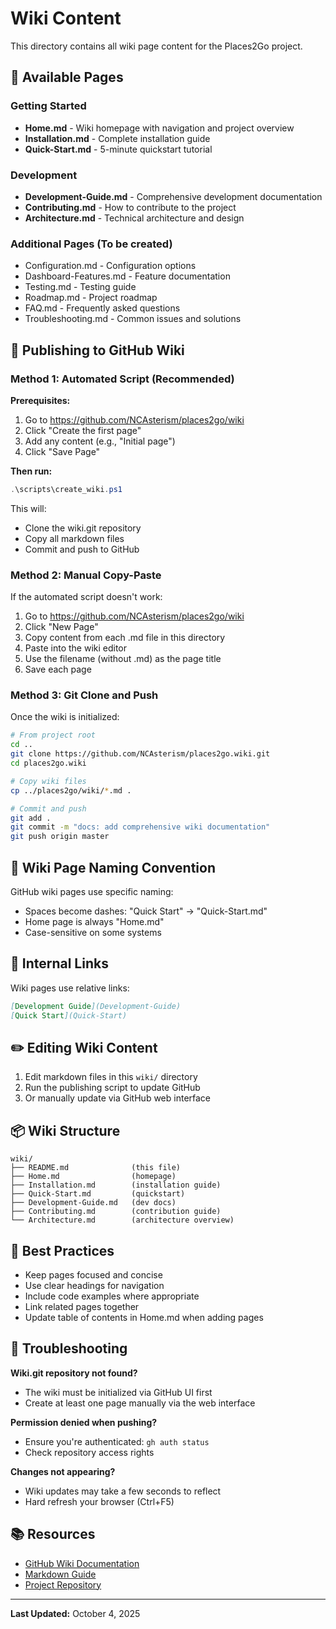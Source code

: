# Wiki Content

This directory contains all wiki page content for the Places2Go project.

## 📖 Available Pages

### Getting Started
- **Home.md** - Wiki homepage with navigation and project overview
- **Installation.md** - Complete installation guide
- **Quick-Start.md** - 5-minute quickstart tutorial

### Development
- **Development-Guide.md** - Comprehensive development documentation
- **Contributing.md** - How to contribute to the project
- **Architecture.md** - Technical architecture and design

### Additional Pages (To be created)
- Configuration.md - Configuration options
- Dashboard-Features.md - Feature documentation
- Testing.md - Testing guide
- Roadmap.md - Project roadmap
- FAQ.md - Frequently asked questions
- Troubleshooting.md - Common issues and solutions

## 🚀 Publishing to GitHub Wiki

### Method 1: Automated Script (Recommended)

**Prerequisites:**
1. Go to https://github.com/NCAsterism/places2go/wiki
2. Click "Create the first page"
3. Add any content (e.g., "Initial page")
4. Click "Save Page"

**Then run:**
```powershell
.\scripts\create_wiki.ps1
```

This will:
- Clone the wiki.git repository
- Copy all markdown files
- Commit and push to GitHub

### Method 2: Manual Copy-Paste

If the automated script doesn't work:

1. Go to https://github.com/NCAsterism/places2go/wiki
2. Click "New Page"
3. Copy content from each .md file in this directory
4. Paste into the wiki editor
5. Use the filename (without .md) as the page title
6. Save each page

### Method 3: Git Clone and Push

Once the wiki is initialized:

```bash
# From project root
cd ..
git clone https://github.com/NCAsterism/places2go.wiki.git
cd places2go.wiki

# Copy wiki files
cp ../places2go/wiki/*.md .

# Commit and push
git add .
git commit -m "docs: add comprehensive wiki documentation"
git push origin master
```

## 📝 Wiki Page Naming Convention

GitHub wiki pages use specific naming:
- Spaces become dashes: "Quick Start" → "Quick-Start.md"
- Home page is always "Home.md"
- Case-sensitive on some systems

## 🔗 Internal Links

Wiki pages use relative links:
```markdown
[Development Guide](Development-Guide)
[Quick Start](Quick-Start)
```

## ✏️ Editing Wiki Content

1. Edit markdown files in this `wiki/` directory
2. Run the publishing script to update GitHub
3. Or manually update via GitHub web interface

## 📦 Wiki Structure

```
wiki/
├── README.md              (this file)
├── Home.md                (homepage)
├── Installation.md        (installation guide)
├── Quick-Start.md         (quickstart)
├── Development-Guide.md   (dev docs)
├── Contributing.md        (contribution guide)
└── Architecture.md        (architecture overview)
```

## 🎯 Best Practices

- Keep pages focused and concise
- Use clear headings for navigation
- Include code examples where appropriate
- Link related pages together
- Update table of contents in Home.md when adding pages

## 🐛 Troubleshooting

**Wiki.git repository not found?**
- The wiki must be initialized via GitHub UI first
- Create at least one page manually via the web interface

**Permission denied when pushing?**
- Ensure you're authenticated: `gh auth status`
- Check repository access rights

**Changes not appearing?**
- Wiki updates may take a few seconds to reflect
- Hard refresh your browser (Ctrl+F5)

## 📚 Resources

- [GitHub Wiki Documentation](https://docs.github.com/en/communities/documenting-your-project-with-wikis)
- [Markdown Guide](https://www.markdownguide.org/)
- [Project Repository](https://github.com/NCAsterism/places2go)

---

**Last Updated:** October 4, 2025
